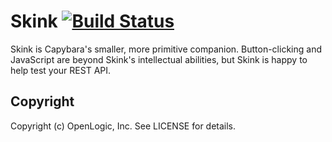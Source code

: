 Skink [![Build Status](https://travis-ci.org/toddthomas/skink.png)](http://travis-ci.org/toddthomas/skink)
=====

Skink is Capybara's smaller, more primitive companion. Button-clicking
and JavaScript are beyond Skink's intellectual abilities, but Skink is
happy to help test your REST API.

Copyright
-----

Copyright (c) OpenLogic, Inc. See LICENSE for details.
